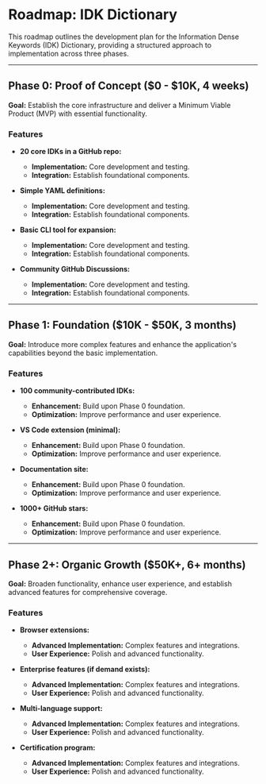 # Roadmap: IDK Dictionary

This roadmap outlines the development plan for the Information Dense Keywords (IDK) Dictionary, providing a structured approach to implementation across three phases.

---

## Phase 0: Proof of Concept ($0 - $10K, 4 weeks)

**Goal:** Establish the core infrastructure and deliver a Minimum Viable Product (MVP) with essential functionality.

### Features

-   **20 core IDKs in a GitHub repo:**
    -   **Implementation:** Core development and testing.
    -   **Integration:** Establish foundational components.

-   **Simple YAML definitions:**
    -   **Implementation:** Core development and testing.
    -   **Integration:** Establish foundational components.

-   **Basic CLI tool for expansion:**
    -   **Implementation:** Core development and testing.
    -   **Integration:** Establish foundational components.

-   **Community GitHub Discussions:**
    -   **Implementation:** Core development and testing.
    -   **Integration:** Establish foundational components.

---

## Phase 1: Foundation ($10K - $50K, 3 months)

**Goal:** Introduce more complex features and enhance the application's capabilities beyond the basic implementation.

### Features

-   **100 community-contributed IDKs:**
    -   **Enhancement:** Build upon Phase 0 foundation.
    -   **Optimization:** Improve performance and user experience.

-   **VS Code extension (minimal):**
    -   **Enhancement:** Build upon Phase 0 foundation.
    -   **Optimization:** Improve performance and user experience.

-   **Documentation site:**
    -   **Enhancement:** Build upon Phase 0 foundation.
    -   **Optimization:** Improve performance and user experience.

-   **1000+ GitHub stars:**
    -   **Enhancement:** Build upon Phase 0 foundation.
    -   **Optimization:** Improve performance and user experience.

---

## Phase 2+: Organic Growth ($50K+, 6+ months)

**Goal:** Broaden functionality, enhance user experience, and establish advanced features for comprehensive coverage.

### Features

-   **Browser extensions:**
    -   **Advanced Implementation:** Complex features and integrations.
    -   **User Experience:** Polish and advanced functionality.

-   **Enterprise features (if demand exists):**
    -   **Advanced Implementation:** Complex features and integrations.
    -   **User Experience:** Polish and advanced functionality.

-   **Multi-language support:**
    -   **Advanced Implementation:** Complex features and integrations.
    -   **User Experience:** Polish and advanced functionality.

-   **Certification program:**
    -   **Advanced Implementation:** Complex features and integrations.
    -   **User Experience:** Polish and advanced functionality.


